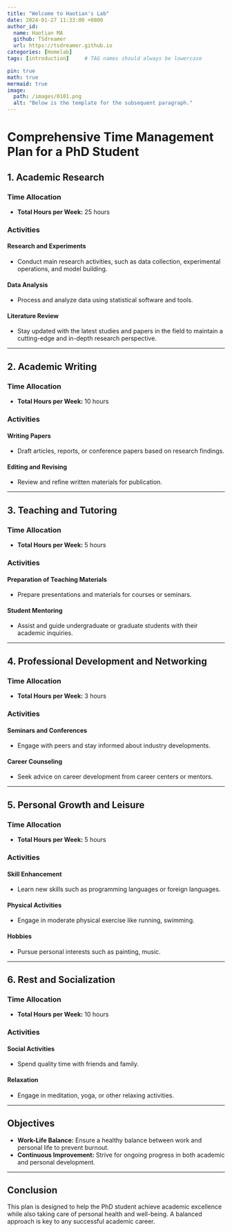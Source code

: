 ```yaml
---
title: "Welcome to Haotian's Lab"
date: 2024-01-27 11:33:00 +0800
author_id:
  name: Haotian MA
  github: TSdreamer
  url: https://tsdreamer.github.io
categories: [Homelab]
tags: [introduction]     # TAG names should always be lowercase

pin: true
math: true
mermaid: true
image:
  path: /images/0101.png
  alt: "Below is the template for the subsequent paragraph."
---
```


# Comprehensive Time Management Plan for a PhD Student

## 1. Academic Research

### Time Allocation
- **Total Hours per Week:** 25 hours

### Activities
#### Research and Experiments
- Conduct main research activities, such as data collection, experimental operations, and model building.
#### Data Analysis
- Process and analyze data using statistical software and tools.
#### Literature Review
- Stay updated with the latest studies and papers in the field to maintain a cutting-edge and in-depth research perspective.

---

## 2. Academic Writing

### Time Allocation
- **Total Hours per Week:** 10 hours

### Activities
#### Writing Papers
- Draft articles, reports, or conference papers based on research findings.
#### Editing and Revising
- Review and refine written materials for publication.

---

## 3. Teaching and Tutoring

### Time Allocation
- **Total Hours per Week:** 5 hours

### Activities
#### Preparation of Teaching Materials
- Prepare presentations and materials for courses or seminars.
#### Student Mentoring
- Assist and guide undergraduate or graduate students with their academic inquiries.

---

## 4. Professional Development and Networking

### Time Allocation
- **Total Hours per Week:** 3 hours

### Activities
#### Seminars and Conferences
- Engage with peers and stay informed about industry developments.
#### Career Counseling
- Seek advice on career development from career centers or mentors.

---

## 5. Personal Growth and Leisure

### Time Allocation
- **Total Hours per Week:** 5 hours

### Activities
#### Skill Enhancement
- Learn new skills such as programming languages or foreign languages.
#### Physical Activities
- Engage in moderate physical exercise like running, swimming.
#### Hobbies
- Pursue personal interests such as painting, music.

---

## 6. Rest and Socialization

### Time Allocation
- **Total Hours per Week:** 10 hours

### Activities
#### Social Activities
- Spend quality time with friends and family.
#### Relaxation
- Engage in meditation, yoga, or other relaxing activities.

---

## Objectives

- **Work-Life Balance:** Ensure a healthy balance between work and personal life to prevent burnout.
- **Continuous Improvement:** Strive for ongoing progress in both academic and personal development.

---

## Conclusion

This plan is designed to help the PhD student achieve academic excellence while also taking care of personal health and well-being. A balanced approach is key to any successful academic career.
